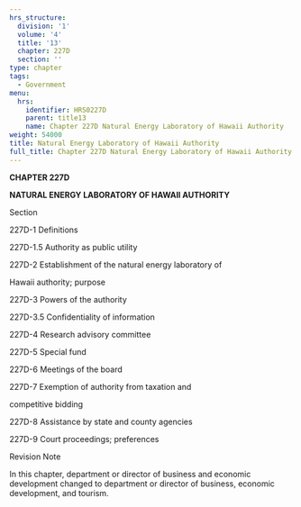 ```yaml
---
hrs_structure:
  division: '1'
  volume: '4'
  title: '13'
  chapter: 227D
  section: ''
type: chapter
tags:
  - Government
menu:
  hrs:
    identifier: HRS0227D
    parent: title13
    name: Chapter 227D Natural Energy Laboratory of Hawaii Authority
weight: 54000
title: Natural Energy Laboratory of Hawaii Authority
full_title: Chapter 227D Natural Energy Laboratory of Hawaii Authority
---
```

**CHAPTER 227D**

**NATURAL ENERGY LABORATORY OF HAWAII AUTHORITY**

Section

227D-1 Definitions

227D-1.5 Authority as public utility

227D-2 Establishment of the natural energy laboratory of

Hawaii authority; purpose

227D-3 Powers of the authority

227D-3.5 Confidentiality of information

227D-4 Research advisory committee

227D-5 Special fund

227D-6 Meetings of the board

227D-7 Exemption of authority from taxation and

competitive bidding

227D-8 Assistance by state and county agencies

227D-9 Court proceedings; preferences

Revision Note

In this chapter, department or director of business and economic development changed to department or director of business, economic development, and tourism.